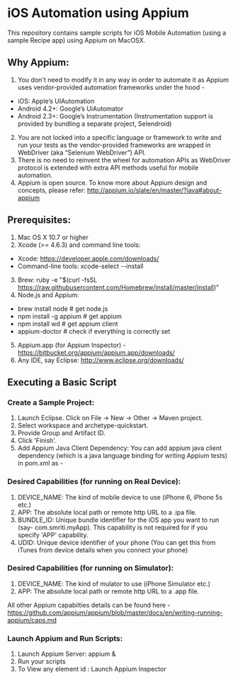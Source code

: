 # iOS Automation using Appium
This repository contains sample scripts for iOS Mobile Automation (using a sample Recipe app) using Appium on MacOSX.

## Why Appium:
1. You don't need to modify it in any way in order to automate it as Appium uses vendor-provided automation frameworks under the hood - 
  * iOS: Apple’s UIAutomation
  * Android 4.2+: Google’s UiAutomator
  * Android 2.3+: Google’s Instrumentation (Instrumentation support is provided by bundling a separate project, Selendroid)
2. You are not locked into a specific language or framework to write and run your tests as the vendor-provided frameworks are wrapped in WebDriver (aka “Selenium WebDriver”) API.
3. There is no need to reinvent the wheel for automation APIs as WebDriver protocol is extended with extra API methods useful for mobile automation.
4. Appium is open source.
To know more about Appium design and concepts, please refer: http://appium.io/slate/en/master/?java#about-appium


## Prerequisites:
1. Mac OS X 10.7 or higher
2. Xcode (>= 4.6.3) and command line tools: 
  * Xcode: https://developer.apple.com/downloads/
  * Command-line tools: xcode-select --install
3. Brew: ruby -e "$(curl -fsSL https://raw.githubusercontent.com/Homebrew/install/master/install)"
4. Node.js and Appium:
  * brew install node    # get node.js
  * npm install -g appium     # get appium
  * npm install wd    # get appium client
  * appium-doctor     # check if everything is correctly set
5. Appium.app (for Appium Inspector) - https://bitbucket.org/appium/appium.app/downloads/
6. Any IDE, say Eclipse: http://www.eclipse.org/downloads/

## Executing a Basic Script 
### Create a Sample Project:
1. Launch Eclipse. Click on File -> New -> Other -> Maven project.
2. Select workspace and archetype-quickstart.
3. Provide Group and Artifact ID.
4. Click 'Finish'.
5. Add Appium Java Client Dependency: You can add appium java client dependency (which is a java language binding for writing Appium tests) in pom.xml as -

### Desired Capabilities (for running on Real Device): 
1.  DEVICE_NAME: The kind of mobile device to use (iPhone 6, iPhone 5s etc.)
2.  APP: The absolute local path or remote http URL to a .ipa file.
3.  BUNDLE_ID: Unique bundle identifier for the iOS app you want to run (say- com.smriti.myApp). This capability is not required for if you specify 'APP' capability.
4.  UDID: Unique device identifier of your phone (You can get this from iTunes from device details when you connect your phone)

### Desired Capabilities (for running on Simulator): 
1.  DEVICE_NAME: The kind of mulator to use (iPhone Simulator etc.)
2.  APP: The absolute local path or remote http URL to a .app file.

All other Appium capabilties details can be found here - https://github.com/appium/appium/blob/master/docs/en/writing-running-appium/caps.md

### Launch Appium and Run Scripts:
1. Launch Appium Server:  appium &
2. Run your scripts
3. To View any element id : Launch Appium Inspector




